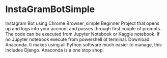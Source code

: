 # InstaGramBotSimple
Instagram Bot using Chrome Browser_simple
Beginner Project that opens up and logs into your account and passes through first couple of prompts.
The code can be executed from Jupyter Notebook or Kaggle notebook. If no Jupyter notebook execute from powershell ot terminal.
Download Anaconda. It makes using all Python software much easier to manage, this includes Django. Anaconda is a one stop shop.
